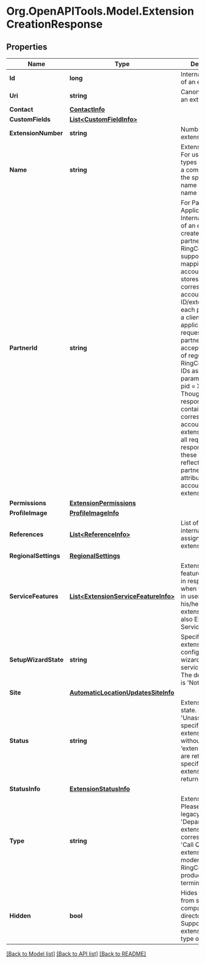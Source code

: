 
# Org.OpenAPITools.Model.ExtensionCreationResponse

## Properties

Name | Type | Description | Notes
------------ | ------------- | ------------- | -------------
**Id** | **long** | Internal identifier of an extension | [optional] 
**Uri** | **string** | Canonical URI of an extension | [optional] 
**Contact** | [**ContactInfo**](ContactInfo.md) |  | [optional] 
**CustomFields** | [**List&lt;CustomFieldInfo&gt;**](CustomFieldInfo.md) |  | [optional] 
**ExtensionNumber** | **string** | Number of extension | [optional] 
**Name** | **string** | Extension name. For user extension types the value is a combination of the specified first name and last name | [optional] 
**PartnerId** | **string** | For Partner Applications Internal identifier of an extension created by partner. The RingCentral supports the mapping of accounts and stores the corresponding account ID/extension ID for each partner ID of a client application. In request URIs partner IDs are accepted instead of regular RingCentral native IDs as path parameters using pid &#x3D; XXX clause. Though in response URIs contain the corresponding account IDs and extension IDs. In all request and response bodies these values are reflected via partnerId attributes of account and extension | [optional] 
**Permissions** | [**ExtensionPermissions**](ExtensionPermissions.md) |  | [optional] 
**ProfileImage** | [**ProfileImageInfo**](ProfileImageInfo.md) |  | [optional] 
**References** | [**List&lt;ReferenceInfo&gt;**](ReferenceInfo.md) | List of non-RC internal identifiers assigned to an extension | [optional] 
**RegionalSettings** | [**RegionalSettings**](RegionalSettings.md) |  | [optional] 
**ServiceFeatures** | [**List&lt;ExtensionServiceFeatureInfo&gt;**](ExtensionServiceFeatureInfo.md) | Extension service features returned in response only when the logged-in user requests his/her own extension info, see also Extension Service Features | [optional] 
**SetupWizardState** | **string** | Specifies extension configuration wizard state (web service setup). The default value is &#39;NotStarted&#39; | [optional] 
**Site** | [**AutomaticLocationUpdatesSiteInfo**](AutomaticLocationUpdatesSiteInfo.md) |  | [optional] 
**Status** | **string** | Extension current state. If &#39;Unassigned&#39; is specified, then extensions without ‘extensionNumber’ are returned. If not specified, then all extensions are returned | [optional] 
**StatusInfo** | [**ExtensionStatusInfo**](ExtensionStatusInfo.md) |  | [optional] 
**Type** | **string** | Extension type. Please note that legacy &#39;Department&#39; extension type corresponds to &#39;Call Queue&#39; extensions in modern RingCentral product terminology | [optional] 
**Hidden** | **bool** | Hides extension from showing in company directory. Supported for extensions of User type only | [optional] 

[[Back to Model list]](../README.md#documentation-for-models)
[[Back to API list]](../README.md#documentation-for-api-endpoints)
[[Back to README]](../README.md)

